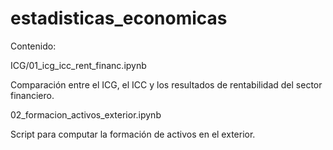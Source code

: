 # estadisticas_economicas

Contenido:

ICG/01_icg_icc_rent_financ.ipynb

Comparación entre el ICG, el ICC y los resultados de rentabilidad del sector financiero.

02_formacion_activos_exterior.ipynb

Script para computar la formación de activos en el exterior.
